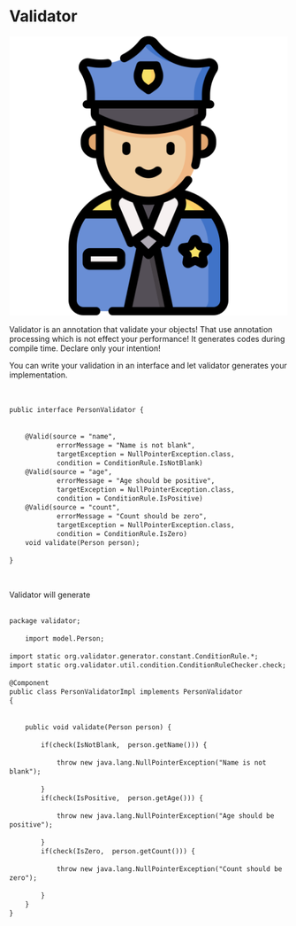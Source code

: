 # Validator 

<img src="./validator.svg">

Validator is an annotation that validate your objects! That use annotation processing which is not effect your performance! It generates codes during compile time.
Declare only your intention!


You can write your validation in an interface and let validator generates your implementation.
```


public interface PersonValidator {


    @Valid(source = "name",
            errorMessage = "Name is not blank",
            targetException = NullPointerException.class,
            condition = ConditionRule.IsNotBlank)
    @Valid(source = "age",
            errorMessage = "Age should be positive",
            targetException = NullPointerException.class,
            condition = ConditionRule.IsPositive)
    @Valid(source = "count",
            errorMessage = "Count should be zero",
            targetException = NullPointerException.class,
            condition = ConditionRule.IsZero)
    void validate(Person person);

}

            
```


Validator will generate


```

package validator;

    import model.Person;

import static org.validator.generator.constant.ConditionRule.*;
import static org.validator.util.condition.ConditionRuleChecker.check;

@Component
public class PersonValidatorImpl implements PersonValidator
{


    public void validate(Person person) {

        if(check(IsNotBlank,  person.getName())) {

            throw new java.lang.NullPointerException("Name is not blank");

        }
        if(check(IsPositive,  person.getAge())) {

            throw new java.lang.NullPointerException("Age should be positive");

        }
        if(check(IsZero,  person.getCount())) {

            throw new java.lang.NullPointerException("Count should be zero");

        }
    }
}


```
